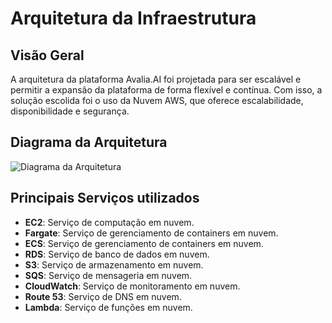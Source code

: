 # Arquitetura da Infraestrutura
## Visão Geral

A arquitetura da plataforma Avalia.AI foi projetada para ser escalável e permitir a expansão da plataforma de forma flexível e contínua. Com isso, a solução escolida foi o uso da Nuvem AWS, que oferece escalabilidade, disponibilidade e segurança.

## Diagrama da Arquitetura
![Diagrama da Arquitetura](https://github.com/lucasedson/tcc-edn/blob/main/src/img/diagrama.png?raw=true "Diagrama da Arquitetura")

## Principais Serviços utilizados

- **EC2**: Serviço de computação em nuvem.
- **Fargate**: Serviço de gerenciamento de containers em nuvem.
- **ECS**: Serviço de gerenciamento de containers em nuvem.
- **RDS**: Serviço de banco de dados em nuvem.
- **S3**: Serviço de armazenamento em nuvem.
- **SQS**: Serviço de mensageria em nuvem.
- **CloudWatch**: Serviço de monitoramento em nuvem.
- **Route 53**: Serviço de DNS em nuvem.
- **Lambda**: Serviço de funções em nuvem.